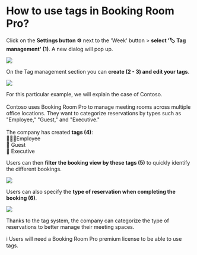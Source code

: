 # How to use tags in Booking Room Pro?

<p class="no-margin">Click on the <b>Settings button ⚙️</b> next to the 'Week' button &gt; <b>select '🏷️ Tag management' (1)</b>. A new dialog will pop up.</p>
<p class="no-margin"></p>
<div class="intercom-container"><img src="/assets/img/teams-pro/image_166.png"></div><p class="no-margin">On the Tag management section you can <b>create (2 - 3) and edit your tags</b>.</p>
<p class="no-margin"></p>
<div class="intercom-container"><img src="/assets/img/teams-pro/image_167.png"></div><p class="no-margin">For this particular example, we will explain the case of Contoso.<br><br>Contoso uses Booking Room Pro to manage meeting rooms across multiple office locations. They want to categorize reservations by types such as "Employee," "Guest," and "Executive."<br><br>The company has created <b>tags (4)</b>:<br>🙋‍♀️🙋Employee<br>📨 Guest<br>💼 Executive</p>
<p class="no-margin"></p>
<p class="no-margin">Users can then <b>filter the booking view by these tags (5)</b> to quickly identify the different bookings.<br></p>
<div class="intercom-container"><img src="/assets/img/teams-pro/image_168.png"></div><p class="no-margin">Users can also specify the <b>type of reservation when completing the booking (6)</b>.</p>
<p class="no-margin"></p>
<div class="intercom-container"><img src="/assets/img/teams-pro/image_169.png"></div><p class="no-margin">Thanks to the tag system, the company can categorize the type of reservations to better manage their meeting spaces.</p>
<p class="no-margin"></p>
<p class="no-margin">ℹ️ Users will need a Booking Room Pro premium license to be able to use tags.</p>



